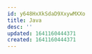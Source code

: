 ```yaml
---
id: y648HxXkSdaD9XxywMXXo
title: Java
desc: ''
updated: 1641160444371
created: 1641160444371
---
```


